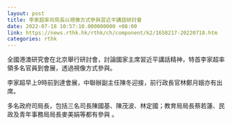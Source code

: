 ```yaml
---
layout: post
title: 李家超率司局長以視像方式參與習近平講話研討會
date: 2022-07-18 10:57:10.000000000 +08:00
link: https://news.rthk.hk/rthk/ch/component/k2/1658217-20220718.htm
categories: rthk
---
```


全國港澳研究會在北京舉行研討會，討論國家主席習近平講話精神，特首李家超率領多名官員到會展，透過視像方式參與。

李家超早上9時前到達會展，中聯辦副主任陳冬迎接，前行政長官林鄭月娥亦有出席。

多名政府司局長，包括三名司長陳國基、陳茂波、林定國；教育局局長蔡若蓮、民政及青年事務局局長麥美娟等都有參與 。
